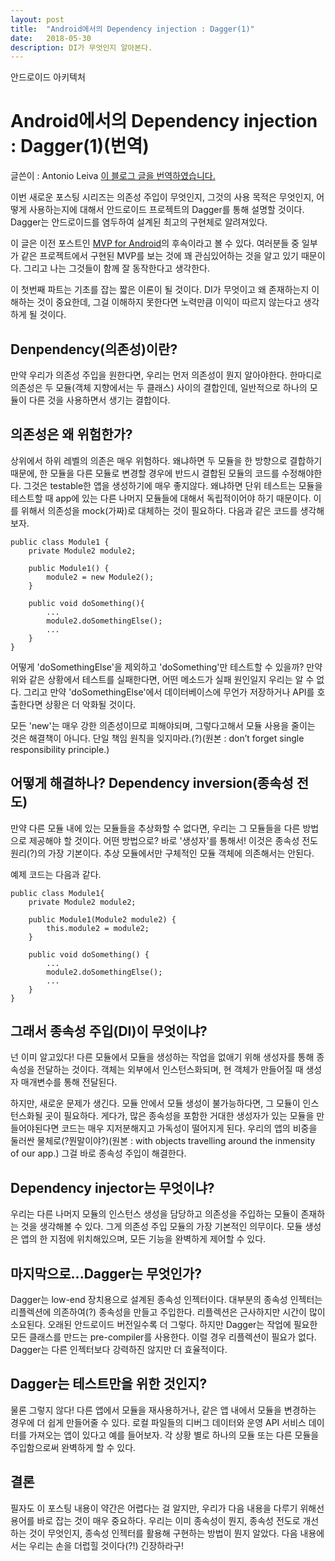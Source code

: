 ```yaml
---
layout: post
title:  "Android에서의 Dependency injection : Dagger(1)"
date:   2018-05-30
description: DI가 무엇인지 알아본다.
---
```

<p class="intro"><span class="dropcap">안</span>드로이드 아키텍처</p>

# Android에서의 Dependency injection : Dagger(1)(번역)

글쓴이 : Antonio Leiva
[이 블로그 글을 번역하였습니다.](https://antonioleiva.com/dependency-injection-android-dagger-part-1/)


이번 새로운 포스팅 시리즈는 의존성 주입이 무엇인지, 그것의 사용 목적은 무엇인지, 어떻게 사용하는지에 대해서 안드로이드 프로젝트의 Dagger를 통해 설명할 것이다. Dagger는 안드로이드를 염두하여 설계된 최고의 구현체로 알려져있다.

이 글은 이전 포스트인 [MVP for Android](https://antonioleiva.com/mvp-android/)의 후속이라고 볼 수 있다. 여러분들 중 일부가 같은 프로젝트에서 구현된 MVP를 보는 것에 꽤 관심있어하는 것을 알고 있기 때문이다. 그리고 나는 그것들이 함께 잘 동작한다고 생각한다.

이 첫번째 파트는 기초를 잡는 짧은 이론이 될 것이다. DI가 무엇이고 왜 존재하는지 이해하는 것이 중요한데, 그걸 이해하지 못한다면 노력만큼 이익이 따르지 않는다고 생각하게 될 것이다.

## Denpendency(의존성)이란?
만약 우리가 의존성 주입을 원한다면, 우리는 먼저 의존성이 뭔지 알아야한다. 한마디로 의존성은 두 모듈(객체 지향에서는 두 클래스) 사이의 결합인데, 일반적으로 하나의 모듈이 다른 것을 사용하면서 생기는 결합이다.

## 의존성은 왜 위험한가?
상위에서 하위 레벨의 의존은 매우 위험하다. 왜냐하면 두 모듈을 한 방향으로 결합하기 때문에, 한 모듈을 다른 모듈로 변경할 경우에 반드시 결합된 모듈의 코드를 수정해야한다. 그것은 testable한 앱을 생성하기에 매우 좋지않다. 왜냐하면 단위 테스트는 모듈을 테스트할 때 app에 있는 다른 나머지 모듈들에 대해서 독립적이어야 하기 때문이다. 이를 위해서 의존성을 mock(가짜)로 대체하는 것이 필요하다. 다음과 같은 코드를 생각해보자.
~~~
public class Module1 {
	private Module2 module2;
    
    public Module1() {
    	module2 = new Module2();
    }
    
    public void doSomething(){
    	...
        module2.doSomethingElse();
        ...
    }
}
~~~
어떻게 'doSomethingElse'을 제외하고 'doSomething'만 테스트할 수 있을까? 만약 위와 같은 상황에서 테스트를 실패한다면, 어떤 메소드가 실패 원인일지 우리는 알 수 없다. 그리고 만약 'doSomethingElse'에서 데이터베이스에 무언가 저장하거나 API를 호출한다면 상황은 더 악화될 것이다.

모든 'new'는 매우 강한 의존성이므로 피해야되며, 그렇다고해서 모듈 사용을 줄이는 것은 해결책이 아니다. 단일 책임 원칙을 잊지마라.(?)(원본 : don’t forget single responsibility principle.)

## 어떻게 해결하나? Dependency inversion(종속성 전도)
만약 다른 모듈 내에 있는 모듈들을 추상화할 수 없다면, 우리는 그 모듈들을 다른 방법으로 제공해야 할 것이다. 어떤 방법으로? 바로 '생성자'를 통해서! 이것은 종속성 전도 원리(?)의 가장 기본이다. 추상 모듈에서만 구체적인 모듈 객체에 의존해서는 안된다.

예제 코드는 다음과 같다.
~~~
public class Module1{
	private Module2 module2;
    
    public Module1(Module2 module2) {
    	this.module2 = module2;
    }
    
    public void doSomething() {
    	...
        module2.doSomethingElse();
        ...
    }
}
~~~

## 그래서 종속성 주입(DI)이 무엇이냐?
넌 이미 알고있다! 다른 모듈에서 모듈을 생성하는 작업을 없애기 위해 생성자를 통해 종속성을 전달하는 것이다. 객체는 외부에서 인스턴스화되며, 현 객체가 만들어질 때 생성자 매개변수를 통해 전달된다.

하지만, 새로운 문제가 생긴다. 모듈 안에서 모듈 생성이 불가능하다면, 그 모듈이 인스턴스화될 곳이 필요하다. 게다가, 많은 종속성을 포함한 거대한 생성자가 있는 모듈을 만들어야된다면 코드는 매우 지저분해지고 가독성이 떨어지게 된다. 우리의 앱의 비중을 둘러싼 물체로(?뭔말이야?)(원본 : with objects travelling around the inmensity of our app.) 그걸 바로 종속성 주입이 해결한다.

## Dependency injector는 무엇이냐?
우리는 다른 나머지 모듈의 인스턴스 생성을 담당하고 의존성을 주입하는 모듈이 존재하는 것을 생각해볼 수 있다. 그게 의존성 주입 모듈의 가장 기본적인 의무이다. 모듈 생성은 앱의 한 지점에 위치해있으며, 모든 기능을 완벽하게 제어할 수 있다.

## 마지막으로...Dagger는 무엇인가?
Dagger는 low-end 장치용으로 설계된 종속성 인젝터이다. 대부분의 종속성 인젝터는 리플렉션에 의존하여(?) 종속성을 만들고 주입한다. 리플렉션은 근사하지만 시간이 많이 소요된다. 오래된 안드로이드 버전일수록 더 그렇다. 하지만 Dagger는 작업에 필요한 모든 클래스를 만드는 pre-compiler를 사용한다. 이럴 경우 리플렉션이 필요가 없다. Dagger는 다른 인젝터보다 강력하진 않지만 더 효율적이다.

## Dagger는 테스트만을 위한 것인지?
물론 그렇지 않다! 다른 앱에서 모듈을 재사용하거나, 같은 앱 내에서 모듈을 변경하는 경우에 더 쉽게 만들어줄 수 있다. 로컬 파일들의 디버그 데이터와 운영 API 서비스 데이터를 가져오는 앱이 있다고 예를 들어보자. 각 상황 별로 하나의 모듈 또는 다른 모듈을 주입함으로써 완벽하게 할 수 있다.

## 결론
필자도 이 포스팅 내용이 약간은 어렵다는 걸 알지만, 우리가 다음 내용을 다루기 위해선 용어를 바로 잡는 것이 매우 중요하다. 우리는 이미 종속성이 뭔지, 종속성 전도로 개선하는 것이 무엇인지, 종속성 인젝터를 활용해 구현하는 방법이 뭔지 알았다.
다음 내용에서는 우리는 손을 더럽힐 것이다(?!) 긴장하라구!
